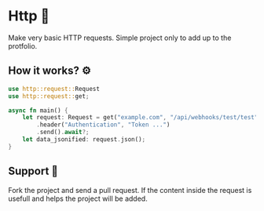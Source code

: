 # Http 🔎
Make very basic HTTP requests. Simple project only to add up to the protfolio.

## How it works? ⚙️
```rust
use http::request::Request
use http::request::get;

async fn main() {
    let request: Request = get("example.com", "/api/webhooks/test/test")
        .header("Authentication", "Token ...")
        .send().await?;
    let data_jsonified: request.json();
}
```

## Support 🍃
Fork the project and send a pull request.
If the content inside the request is usefull and helps the project will be added.